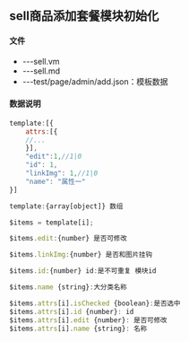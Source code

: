 ## sell商品添加套餐模块初始化


#### 文件
- ---sell.vm
- ---sell.md
- ---test/page/admin/add.json：模板数据
 

#### 数据说明


```javascript
template:[{
	attrs:[{
	//...
	}],
	"edit":1,//1|0
	"id": 1,
	"linkImg": 1,//1|0
	"name": "属性一"
}]

template:{array[object]} 数组

$items = template[i];

$items.edit:{number} 是否可修改

$items.linkImg:{number} 是否和图片挂钩

$items.id:{number} id:是不可重复 模块id

$items.name {string}:大分类名称

$items.attrs[i].isChecked {boolean}:是否选中
$items.attrs[i].id {number}: id
$items.attrs[i].edit {number}: 是否可修改
$items.attrs[i].name {string}: 名称

```
